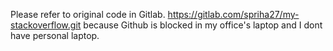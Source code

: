Please refer to original code in Gitlab.
https://gitlab.com/spriha27/my-stackoverflow.git because Github is blocked in my office's laptop and I dont have personal laptop.